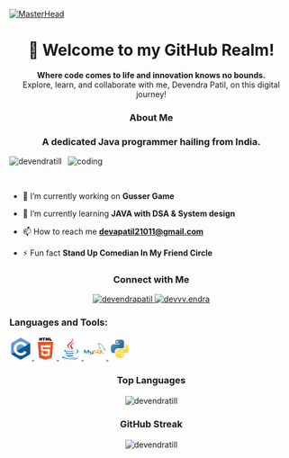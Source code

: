 [![MasterHead](https://www.sciencenews.org/wp-content/uploads/2023/04/040823_chatgpt_feat.gif)](https://www.google.com/search?sca_esv=560936523&rlz=1C1CHBD_enIN1023IN1023&sxsrf=AB5stBjYLzg45qqxfL_Ut8r3fY_alQqtHw:1693296426045&q=animated+coding+gif&tbm=isch&source=lnms&sa=X&ved=2ahUKEwj98OTftIGBAxWCYvUHHYiQCZkQ0pQJegQIDRAB&cshid=1693296542705244&biw=1536&bih=739&dpr=1.25#imgrc=0SVw4wX8m0k-cM)
<h1 align="center">👋 Welcome to my GitHub Realm!</h1>
<p align="center">
  <b>Where code comes to life and innovation knows no bounds.</b><br>
  Explore, learn, and collaborate with me, Devendra Patil, on this digital journey!
</p>
<h3 align="center">About Me</h3>
<h3 align="center">A dedicated Java programmer hailing from India.</h3>
<img src=
"https://media2.giphy.com/media/4rZA5D22301iMgrUNd/giphy.gif?cid=ecf05e47f7c7fweidpw1pkl0ph57bvs5fa7nqp5roc24grw9&ep=v1_gifs_related&rid=giphy.gif&ct=g"
        width="400" align="right"
        alt="coding">

<p align="left"> <img src="https://komarev.com/ghpvc/?username=devendratill&label=Profile%20views&color=0e75b6&style=flat" alt="devendratill" /> </p>

<p align="left"> <a href="https://twitter.com/" target="blank"><img src="https://img.shields.io/twitter/follow/?logo=twitter&style=for-the-badge" alt="" /></a> </p>

- 🔭 I’m currently working on **Gusser Game**

- 🌱 I’m currently learning **JAVA with DSA & System design**

- 📫 How to reach me **devapatil21011@gmail.com**

- ⚡ Fun fact **Stand Up Comedian In My Friend Circle**

<h3 align="center">Connect with Me</h3>
<p align="center">
  <a href="https://linkedin.com/in/devendrapatil" target="_blank">
    <img src="https://raw.githubusercontent.com/rahuldkjain/github-profile-readme-generator/master/src/images/icons/Social/linked-in-alt.svg" alt="devendrapatil" height="30" width="40" />
  </a>
  <a href="https://instagram.com/devvv.endra" target="_blank">
    <img src="https://raw.githubusercontent.com/rahuldkjain/github-profile-readme-generator/master/src/images/icons/Social/instagram.svg" alt="devvv.endra" height="30" width="40" />
  </a>
</p>


<h3 align="left">Languages and Tools:</h3>
<p align="left"> <a href="https://www.cprogramming.com/" target="_blank" rel="noreferrer"> <img src="https://raw.githubusercontent.com/devicons/devicon/master/icons/c/c-original.svg" alt="c" width="40" height="40"/> </a> <a href="https://www.w3.org/html/" target="_blank" rel="noreferrer"> <img src="https://raw.githubusercontent.com/devicons/devicon/master/icons/html5/html5-original-wordmark.svg" alt="html5" width="40" height="40"/> </a> <a href="https://www.java.com" target="_blank" rel="noreferrer"> <img src="https://raw.githubusercontent.com/devicons/devicon/master/icons/java/java-original.svg" alt="java" width="40" height="40"/> </a> <a href="https://www.mysql.com/" target="_blank" rel="noreferrer"> <img src="https://raw.githubusercontent.com/devicons/devicon/master/icons/mysql/mysql-original-wordmark.svg" alt="mysql" width="40" height="40"/> </a> <a href="https://www.python.org" target="_blank" rel="noreferrer"> <img src="https://raw.githubusercontent.com/devicons/devicon/master/icons/python/python-original.svg" alt="python" width="40" height="40"/> </a> </p>

<h3 align="center">Top Languages</h3>
<p align="center">
  <img align="center" src="https://github-readme-stats.vercel.app/api/top-langs?username=devendratill&show_icons=true&locale=en&layout=compact" alt="devendratill" />
</p>

<h3 align="center">GitHub Streak</h3>
<p align="center">
  <img align="center" src="https://github-readme-streak-stats.herokuapp.com/?user=devendratill&" alt="devendratill" />
</p>




